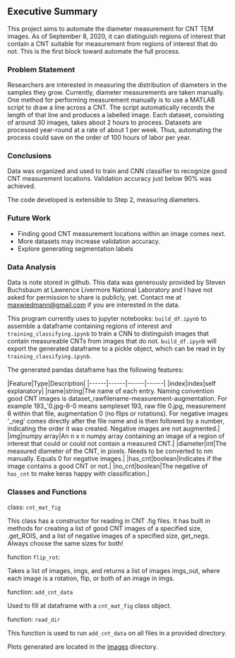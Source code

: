 ## Executive Summary

This project aims to automate the diameter measurement for CNT TEM images.
As of September 8, 2020, it can distinguish regions of interest that contain
a CNT suitable for measurement from regions of interest that do not. This is
the first block toward automate the full process.

### Problem Statement

Researchers are interested in measuring the distribution of diameters in the samples they grow. Currently, diameter measurements are taken manually.
One method for performing measurement manually is to use a MATLAB script to draw a line across a CNT.
The script automatically records the length of that line and produces a labelled image.
Each dataset, consisting of around 30 images, takes about 2 hours to process.
Datasets are processed year-round at a rate of about 1 per week. Thus, automating the process could save on the order of 100 hours of labor per year.


### Conclusions

Data was organized and used to train and CNN classifier to recognize good CNT measurement locations. Validation accuracy just below 90% was achieved.

The code developed is extensible to Step 2,  measuring diameters.


### Future Work

* Finding good CNT measurement locations within an image comes next.
* More datasets may increase validation accuracy.
* Explore generating segmentation labels


### Data Analysis

Data is note stored in github. This data was generously provided by Steven Buchsbaum at Lawrence Livermore National Laboratory and I have not asked for permission to share is publicly, yet. Contact me at maxwiedmann@gmail.com if you are interested in the data.

This program currently uses to jupyter notebooks: `build_df.ipynb` to assemble a dataframe containing regions of interest and `training_classifying.ipynb` to train a CNN to distinguish images that contain measureable CNTs from images that do not. `build_df.ipynb` will export the generated dataframe to a pickle object, which can be read in by `training_classifying.ipynb`.

The generated pandas dataframe has the following features:

|Feature|Type|Description|
|------|------|------|------|
|index|index|self explanatory|
|name|string|The name of each entry. Naming convention good CNT images is dataset_rawfilename-measurement-augmentation. For example 193_'0.jpg-6-0 means sampleset 193, raw file 0.jpg, measurement 6 within that file, augmentation 0 (no flips or rotations). For negative images '_neg' comes directly after the file name and is then followed by a number, indicating the order it was created. Negative images are not augmented.|
|img|numpy array|An n x n numpy array containing an image of a region of interest that could or could not contain a measured CNT.|
|diameter|int|The measured diameter of the CNT, in pixels. Needs to be converted to nm manually. Equals 0 for negative images.|
|has_cnt|boolean|Indicates if the image contains a good CNT or not.|
|no_cnt|boolean|The negative of `has_cnt` to make keras happy with classification.|



### Classes and Functions

class: `cnt_mat_fig`

This class has a constructor for reading in CNT .fig files. It has built in methods for creating a list of good CNT images of a specified size, .get_ROIS, and a list of negative images of a specified size, get_negs. Always choose the same sizes for both!

function `flip_rot`:

Takes a list of images, imgs, and returns a list of images imgs_out,
where each image is a rotation, flip, or both of an image in imgs.

function: `add_cnt_data`

Used to fill at dataframe with a `cnt_mat_fig` class object.

function: `read_dir`

This function is used to run `add_cnt_data` on all files in a provided directory.

Plots generated are located in the [images](./images/) directory.
